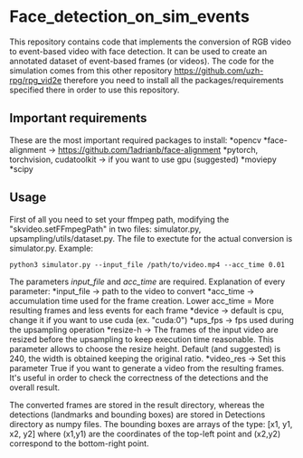 # Face_detection_on_sim_events

This repository contains code that implements the conversion of RGB video to event-based video with face detection. It can be used to create an annotated dataset of event-based frames (or videos). The code for the simulation comes from this other repository https://github.com/uzh-rpg/rpg_vid2e therefore you need to install all the packages/requirements specified there in order to use this repository.

## Important requirements
These are the most important required packages to install:
*opencv
*face-alignment -> https://github.com/1adrianb/face-alignment
*pytorch, torchvision, cudatoolkit -> if you want to use gpu (suggested)
*moviepy
*scipy

## Usage
First of all you need to set your ffmpeg path, modifying the "skvideo.setFFmpegPath" in two files: simulator.py, upsampling/utils/dataset.py.
The file to exectute for the actual conversion is simulator.py. Example:
```
python3 simulator.py --input_file /path/to/video.mp4 --acc_time 0.01
```
The parameters *input_file* and *acc_time* are required. Explanation of every parameter:
*input_file  -> path to the video to convert
*acc_time  -> accumulation time used for the frame creation. Lower acc_time = More resulting frames and less events for each frame
*device  -> default is cpu, change it if you want to use cuda (ex. "cuda:0")
*ups_fps  -> fps used during the upsampling operation
*resize-h  -> The frames of the input video are resized before the upsampling to keep execution time reasonable. This parameter allows to choose the resize height. Default (and suggested) is 240, the width is obtained keeping the original ratio.
*video_res  -> Set this parameter True if you want to generate a video from the resulting frames. It's useful in order to check the correctness of the detections and the overall result.

The converted frames are stored in the result directory, whereas the detections (landmarks and bounding boxes) are stored in Detections directory as numpy files. The bounding boxes are arrays of the type: \[x1, y1, x2, y2\] where (x1,y1) are the coordinates of the top-left point and (x2,y2) correspond to the bottom-right point.
